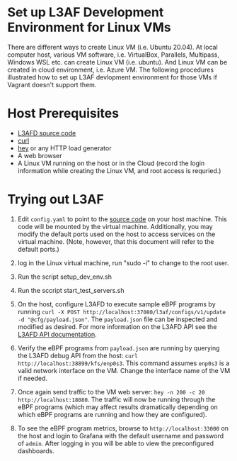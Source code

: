 # Set up L3AF Development Environment for Linux VMs

There are different ways to create Linux VM (i.e. Ubuntu 20.04).  At local computer host, various VM software, i.e. VirtualBox, Parallels, Multipass, Windows WSL etc. can create Linux VM (i.e. ubuntu).  And Linux VM can be created in cloud environment, i.e. Azure VM.  The following procedures illustrated how to set up L3AF devlopment environment for those VMs if Vagrant doesn't support them.

# Host Prerequisites

* [L3AFD source code](https://github.com/l3af-project/l3afd)
* [curl](https://curl.se/)
* [hey](https://github.com/rakyll/hey) or any HTTP load generator
* A web browser
* A Linux VM running on the host or in the Cloud (record the login information while creating the Linux VM, and root access is requried.)

# Trying out L3AF

1. Edit `config.yaml` to point to the [source code](https://github.com/l3af-project/l3afd) on your host machine. This
   code will be mounted by the virtual machine. Additionally, you may modify the
   default ports used on the host to access services on the virtual machine.
   (Note, however, that this document will refer to the default ports.)

2. log in the Linux virtual machine, run "sudo -i" to change to the root user.

3. Run the script setup_dev_env.sh

4. Run the sccript start_test_servers.sh

5. On the host, configure L3AFD to execute sample eBPF programs by running
   `curl -X POST http://localhost:37080/l3af/configs/v1/update -d
   "@cfg/payload.json"`.  The `payload.json` file can be inspected and modified
   as desired. For more information on the L3AFD API see the [L3AFD API
   documentation](https://github.com/l3af-project/l3afd/tree/main/docs/api).

6. Verify the eBPF programs from `payload.json` are running by querying the
   L3AFD debug API from the host: `curl http://localhost:38899/kfs/enp0s3`. This
   command assumes `enp0s3` is a valid network interface on the VM.  Change the interface name of the VM if needed.

7. Once again send traffic to the VM web server:
   `hey -n 200 -c 20 http://localhost:18080`. The traffic will now be running
   through the eBPF programs (which may affect results dramatically depending
   on which eBPF programs are running and how they are configured).

8. To see the eBPF program metrics, browse to `http://localhost:33000` on the
   host and login to Grafana with the default username and password of `admin`.
   After logging in you will be able to view the preconfigured dashboards.
